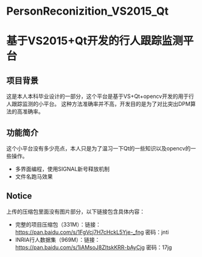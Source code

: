 # PersonReconizition_VS2015_Qt
基于VS2015+Qt开发的行人跟踪监测平台
=================================
## 项目背景
这是本人本科毕业设计的一部分，这个平台是基于VS+Qt+opencv开发的用于行人跟踪监测的小平台。
这种方法准确率并不高，开发目的是为了对比突出DPM算法的高准确率。
## 功能简介
这个小平台没有多少亮点，本人只是为了温习一下Qt的一些知识以及opencv的一些操作。
* 多界面编程，使用SIGNAL新号释放机制
* 文件名跑马效果
## Notice
上传的压缩包里面没有图片部分，以下链接包含具体内容：
* 完整的项目压缩包（331M）：链接：https://pan.baidu.com/s/1FgVcj7H7cHckL5Yje-_fng 密码：jnti
* INRIA行人数据集（969M）：链接：https://pan.baidu.com/s/1iAMsoJ8ZltskKRR-bAyCjg 密码：17jg
